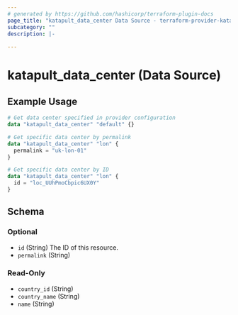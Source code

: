 ```yaml
---
# generated by https://github.com/hashicorp/terraform-plugin-docs
page_title: "katapult_data_center Data Source - terraform-provider-katapult"
subcategory: ""
description: |-
  
---
```


# katapult_data_center (Data Source)



## Example Usage

```terraform
# Get data center specified in provider configuration
data "katapult_data_center" "default" {}

# Get specific data center by permalink
data "katapult_data_center" "lon" {
  permalink = "uk-lon-01"
}

# Get specific data center by ID
data "katapult_data_center" "lon" {
  id = "loc_UUhPmoCbpic6UX0Y"
}
```

<!-- schema generated by tfplugindocs -->
## Schema

### Optional

- `id` (String) The ID of this resource.
- `permalink` (String)

### Read-Only

- `country_id` (String)
- `country_name` (String)
- `name` (String)
